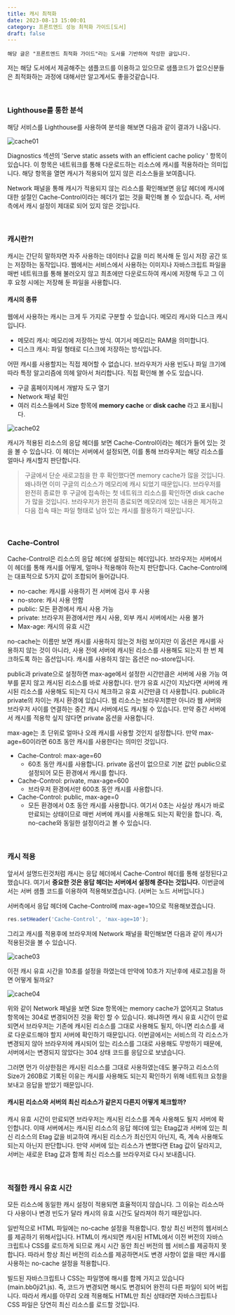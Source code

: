 ```yaml
---
title: 캐시 최적화
date: 2023-08-13 15:00:01
category: 프론트엔드 성능 최적화 가이드[도서]
draft: false
---
```


```
해당 글은 "프론트엔드 최적화 가이드"라는 도서를 기반하여 작성한 글입니다.
```

저는 해당 도서에서 제공해주는 샘플코드를 이용하고 있으므로 샘플코드가 없으신분들은 최적화하는 과정에 대해서만 알고계서도 좋을것같습니다.

<br/>

### Lighthouse를 통한 분석

해당 서비스를 Lighthouse를 사용하여 분석을 해보면 다음과 같이 결과가 나옵니다.

![cache01](./images/cache/cache01.png)

Diagnostics 섹션의 'Serve static assets with an efficient cache policy ' 항목이 있습니다. 이 항목은 네트워크를 통해 다운로드하는 리소스에 캐시를 적용하라는 의미입니다. 해당 항목을 열면 캐시가 적용되어 있지 않은 리소스들을 보여줍니다.

Network 패널을 통해 캐시가 적용되지 않는 리소스를 확인해보면 응답 헤더에 캐시에 대한 설절인 Cache-Control이라는 헤더가 없는 것을 확인해 볼 수 있습니다. 즉, 서버측에서 캐시 설정이 제대로 되어 있지 않은 것입니다.

<br/>

### 캐시란?!

캐시는 간단히 말하자면 자주 사용하는 데이터나 값을 미리 복사해 둔 임시 저장 공간 또는 저장하는 동작입니다. 웹에서는 서비스에서 사용하는 이미지나 자바스크립트 파일을 매번 네트워크를 통해 불러오지 않고 최초에만 다운로드하여 캐시에 저장해 두고 그 이후 요청 시에는 저장해 둔 파일을 사용합니다.

#### 캐시의 종류

웹에서 사용하는 캐시는 크게 두 가지로 구분할 수 있습니다. 메모리 캐시와 디스크 캐시입니다.

- 메모리 캐시: 메모리에 저장하는 방식. 여기서 메모리는 RAM을 의미합니다.
- 디스크 캐시: 파일 형태로 디스크에 저장하는 방식입니다.

어떤 캐시를 사용할지는 직접 제어할 수 없습니다. 브라우저가 사용 빈도나 파일 크기에 따라 특정 알고리즘에 의헤 알아서 처리합니다. 직접 확인해 볼 수도 있습니다.

- 구글 홈페이지에서 개발자 도구 열기
- Network 패널 확인
- 여러 리소스들에서 Size 항목에 **memory cache** or **disk cache** 라고 표시됩니다.

![cache02](./images/cache/cache02.png)

캐시가 적용된 리소스의 응답 헤더를 보면 Cache-Control이라는 헤더가 들어 있는 것을 볼 수 있습니다. 이 헤더는 서버에서 설정되면, 이를 통해 브라우저는 해당 리소스를 얼마나 캐시할지 판단합니다.

> 구글에서 단순 새로고침을 한 후 확인했다면 memory cache가 많을 것입니다. 왜나하면 이미 구글의 리소스가 메모리에 캐시 되었기 때문입니다. 브라우저를 완전히 종료한 후 구글에 접속하는 첫 네트워크 리소스를 확인하면 disk cache가 많을 것입니다. 브라우저가 완전히 종료되면 메모리에 있는 내용은 제거하고 다음 접속 때는 파일 형태로 남아 있는 캐시를 활용하기 때문입니다.

<br/>

### Cache-Control

Cache-Control은 리소스의 응답 헤더에 설정되는 헤더입니다. 브라우저는 서버에서 이 헤더를 통해 캐시를 어떻게, 얼마나 적용해야 하는지 판단합니다. Cache-Control에는 대표적으로 5가지 값이 조합되어 들어갑니다.

- no-cache: 캐시를 사용하기 전 서버에 검사 후 사용
- no-store: 캐시 사용 안함
- public: 모든 환경에서 캐시 사용 가능
- private: 브라우저 환경에서만 캐시 사용, 외부 캐시 서버에서는 사용 불가
- Max-age: 캐시의 유효 시간

no-cache는 이름만 보면 캐시를 사용하지 않는것 처럼 보이지만 이 옵션은 캐시를 사용하지 않는 것이 아니라, 사용 전에 서버에 캐시된 리소스를 사용해도 되는지 한 번 체크하도록 하는 옵션입니다. 캐시를 사용하지 않는 옵션은 no-store입니다.

public과 private으로 설정하면 max-age에서 설정한 시간만큼은 서버에 사용 가능 여부를 묻지 않고 캐시된 리소스를 바로 사용합니다. 만갸 유효 시간이 지났다면 서버에 캐시된 리소스를 사용해도 되는지 다시 체크하고 유효 시간만큼 더 사용합니다. public과 private의 차이는 캐시 환경에 있습니다. 웹 리소스는 브라우저뿐만 아니라 웹 서버와 브라우저 사이를 연결하는 중간 캐시 서버에서도 캐시될 수 있습니다. 만약 중간 서버에서 캐시를 적용학 싶지 않다면 private 옵션을 사용합니다.

max-age는 초 단위로 얼마나 오래 캐시를 사용할 것인지 설정합니다. 만약 max-age=60이라면 60초 동안 캐시를 사용한다는 의미인 것입니다.

- Cache-Control: max-age=60
  - 60초 동안 캐시를 사용합니다. private 옵션이 없으므로 기본 값인 public으로 설정되어 모든 환경에서 캐시를 합니다.
- Cache-Control: private, max-age=600
  - 브라우저 환경에서만 600초 동안 캐시를 사용합니다.
- Cache-Control: public, max-age=0
  - 모든 환경에서 0초 동안 캐시를 사용합니다. 여기서 0초는 사실상 캐시가 바로 만료되는 상태이므로 매번 서버에 캐시를 사용해도 되는지 확인을 합니다. 즉, no-cache와 동일한 설정이라고 볼 수 있습니다.

<br/>

### 캐시 적용

앞서서 설명드린것처럼 캐시는 응답 헤더에서 Cache-Control 헤더를 통해 설정된다고 했습니다. 여기서 **중요한 것은 응답 헤더는 서버에서 설정해 준다는 것입니다.** 이번글에서는 서버 샘플 코드를 이용하여 적용해보겠습니다. (서버는 노드 서버입니다.)

서버측에서 응답 헤더에 Cache-Control에 max-age=10으로 적용해보겠습니다.

```javascript
res.setHeader('Cache-Control', 'max-age=10');
```

그리고 캐시를 적용후에 브라우저에 Network 패널을 확인해보면 다음과 같이 캐시가 적용된것을 볼 수 있습니다.

![cache03](./images/cache/cache03.png)

이전 캐시 유효 시간을 10초를 설정을 하였는데 만약에 10초가 지난후에 새로고침을 하면 어떻게 될까요?

![cache04](./images/cache/cache04.png)

위와 같이 Network 패널을 보면 Size 항목에는 memory cache가 없어지고 Status 항목에는 304로 변경되어진 것을 확인 할 수 있습니다. 왜냐하면 캐시 유효 시간이 만료되면서 브라우저는 기존에 캐시된 리소스를 그대로 사용해도 될지, 아니면 리소스를 새로 다운로드해야 할지 서버에 확인하기 때문입니다. 이번글에서는 서비스의 각 리소스가 변경되지 않아 브라우저에 캐시되어 있는 리소스를 그대로 사용해도 무방하기 때문에, 서버에서는 변경되지 않았다는 304 상태 코드를 응답으로 보냈습니다.

그러면 먼가 이상한점은 캐시된 리소스를 그대로 사용하였는데도 불구하고 리소스의 Size가 260B로 기록된 이유는 캐시를 사용해도 되는지 확인하기 위해 네트워크 요청을 보내고 응답을 받았기 때문입니다.

#### 캐시된 리소스와 서버의 최신 리소스가 같은지 다른지 어떻게 체크할까?

캐시 유효 시간이 만료되면 브라우저는 캐시된 리소스를 계속 사용해도 될지 서버에 확인합니다. 이때 서버에서는 캐시된 리소스의 응답 헤더에 있는 Etag값과 서버에 있는 최신 리소스의 Etag 값을 비교하여 캐시된 리소스가 최신인지 아닌지, 즉, 계속 사용해도 되는지 아닌지 판단합니다. 만약 서버에 있는 리소스가 변했다면 Etag 값이 달라지고, 서버는 새로운 Etag 값과 함께 최신 리소스를 브라우저로 다시 보내줍니다.

<br/>

### 적절한 캐시 유효 시간

모든 리소스에 동일한 캐시 설정이 적용되면 효율적이지 않습니다. 그 이유는 리소스마다 사용이나 변경 빈도가 달라 캐시의 유효 시간도 달라져야 하기 때문입니다.

일반적으로 HTML 파일에는 no-cache 설정을 적용합니다. 항상 최신 버전의 웹서비스를 제공하기 위해서입니다. HTML이 캐시되면 캐시된 HTML에서 이전 버전의 자바스크립트나 CSS를 로드하게 되므로 캐시 시간 동안 최신 버전의 웹 서비스를 제공하지 못합니다. 따라서 항상 최신 버전의 리소스를 제공하면서도 변경 사항이 없을 때만 캐시를 사용하는 no-cache 설정을 적용합니다.

빌드된 자바스크립트나 CSS는 파일명에 해시를 함께 가지고 있습니다(main.bb0ji21.js). 즉, 코드가 변경되면 해시도 변경되어 완전히 다른 파일이 되어 버립니다. 따라서 캐시를 아무리 오래 적용해도 HTML만 최신 상태라면 자바스크립트나 CSS 파일은 당연히 최신 리소스를 로드할 것입니다.

<br/>
